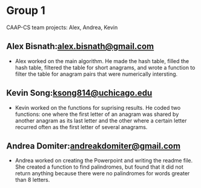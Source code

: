 # Group 1
CAAP-CS team projects: Alex, Andrea, Kevin

## Alex Bisnath:alex.bisnath@gmail.com  
* Alex worked on the main algorithm. He made the hash table, filled the hash table, filtered the table for short anagrams, and wrote a function to filter the table for anagram pairs that were numerically intersting. 
## Kevin Song:ksong814@uchicago.edu
* Kevin worked on the functions for suprising results. He coded two functions: one where the first letter of an anagram was shared by another anagram as its last letter and the other where a certain letter recurred often as the first letter of several anagrams. 
## Andrea Domiter:andreakdomiter@gmail.com
* Andrea worked on creating the Powerpoint and writing the readme file. She created a function to find palindromes, but found that it did not return anything because there were no palindromes for words greater than 8 letters. 
